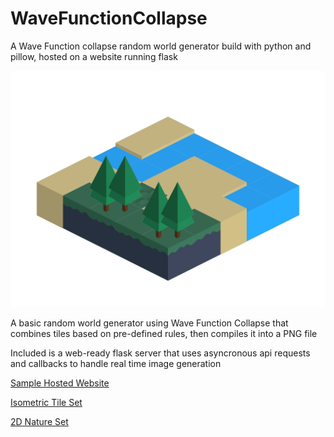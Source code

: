 # WaveFunctionCollapse
A Wave Function collapse random world generator build with python and pillow, hosted on a website running flask

![Example Generated World](https://github.com/explosion33/WaveFunctionCollapse/blob/main/web/app/static/images/example.png)

A basic random world generator using Wave Function Collapse that combines tiles based on pre-defined rules, then compiles it into a PNG file

Included is a web-ready flask server that uses asyncronous api requests and callbacks to handle real time image generation

[Sample Hosted Website](http://wfc.armstronglabs.net)


[Isometric Tile Set](https://rgsdev.itch.io/free-isometric-dungeon-game-tileset-2d-asset-by-rgsdev?download)

[2D Nature Set](https://opengameart.org/content/nature-tileset)
